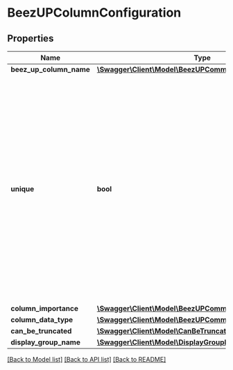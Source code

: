 # BeezUPColumnConfiguration

## Properties
Name | Type | Description | Notes
------------ | ------------- | ------------- | -------------
**beez_up_column_name** | [**\Swagger\Client\Model\BeezUPCommonBeezUPColumnName**](BeezUPCommonBeezUPColumnName.md) |  | 
**unique** | **bool** | /!\\ ONLY AVAILABLE ON CATALOG COLUMN NOT ON CUSTOM COLUMNS!!  If true, an error happen at the second occurence of the same value for this column  This information will be used during the importation process and later for mapping proposal | [optional] [default to false]
**column_importance** | [**\Swagger\Client\Model\BeezUPCommonColumnImportance**](BeezUPCommonColumnImportance.md) |  | 
**column_data_type** | [**\Swagger\Client\Model\BeezUPCommonColumnDataType**](BeezUPCommonColumnDataType.md) |  | [optional] 
**can_be_truncated** | [**\Swagger\Client\Model\CanBeTruncated**](CanBeTruncated.md) |  | [optional] 
**display_group_name** | [**\Swagger\Client\Model\DisplayGroupName**](DisplayGroupName.md) |  | 

[[Back to Model list]](../README.md#documentation-for-models) [[Back to API list]](../README.md#documentation-for-api-endpoints) [[Back to README]](../README.md)


